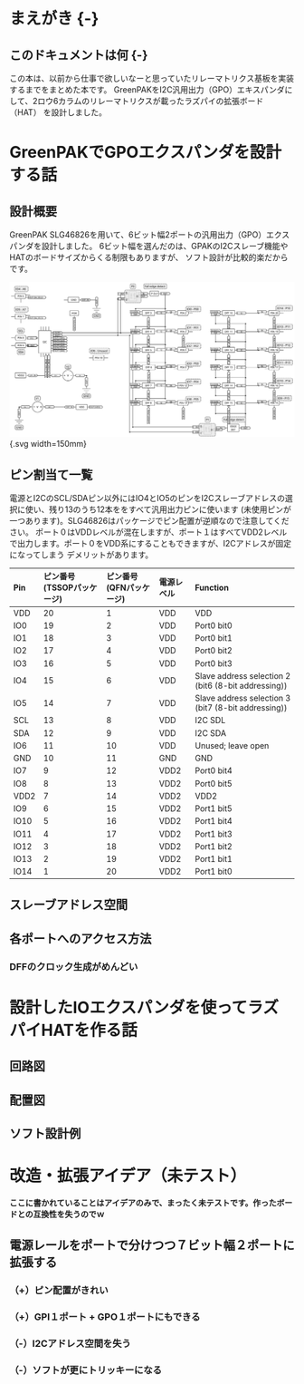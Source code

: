 # まえがき {-}

## このドキュメントは何 {-}

この本は、以前から仕事で欲しいなーと思っていたリレーマトリクス基板を実装するまでをまとめた本です。
GreenPAKをI2C汎用出力（GPO）エキスパンダにして、2ロウ6カラムのリレーマトリクスが載ったラズパイの拡張ボード（HAT）
を設計しました。

# GreenPAKでGPOエクスパンダを設計する話

## 設計概要

GreenPAK SLG46826を用いて、6ビット幅2ポートの汎用出力（GPO）エクスパンダを設計しました。
6ビット幅を選んだのは、GPAKのI2Cスレーブ機能やHATのボードサイズからくる制限もありますが、
ソフト設計が比較的楽だからです。

![](images/ioexpander-12bit.svg){.svg width=150mm}

## ピン割当て一覧

電源とI2CのSCL/SDAピン以外にはIO4とIO5のピンをI2Cスレーブアドレスの選択に使い、残り13のうち12本ををすべて汎用出力ピンに使います
(未使用ピンが一つあります)。SLG46826はパッケージでピン配置が逆順なので注意してください。
ポート０はVDDレベルが混在しますが、ポート１はすべてVDD2レベルで出力します。ポート０をVDD系にすることもできますが、I2Cアドレスが固定になってしまう
デメリットがあります。

| Pin  | ピン番号(TSSOPパッケージ) | ピン番号(QFNパッケージ) | 電源レベル | Function                                            |
|:-----|:--------------------------|:------------------------|:-----------|:----------------------------------------------------|
| VDD  | 20                        | 1                       | VDD        | VDD                                                 |
| IO0  | 19                        | 2                       | VDD        | Port0 bit0                                          |
| IO1  | 18                        | 3                       | VDD        | Port0 bit1                                          |
| IO2  | 17                        | 4                       | VDD        | Port0 bit2                                          |
| IO3  | 16                        | 5                       | VDD        | Port0 bit3                                          |
| IO4  | 15                        | 6                       | VDD        | Slave address selection 2 (bit6 (8-bit addressing)) |
| IO5  | 14                        | 7                       | VDD        | Slave address selection 3 (bit7 (8-bit addressing)) |
| SCL  | 13                        | 8                       | VDD        | I2C SDL                                             |
| SDA  | 12                        | 9                       | VDD        | I2C SDA                                             |
| IO6  | 11                        | 10                      | VDD        | Unused; leave open                                  |
| GND  | 10                        | 11                      | GND        | GND                                                 |
| IO7  | 9                         | 12                      | VDD2       | Port0 bit4                                          |
| IO8  | 8                         | 13                      | VDD2       | Port0 bit5                                          |
| VDD2 | 7                         | 14                      | VDD2       | VDD2                                                |
| IO9  | 6                         | 15                      | VDD2       | Port1 bit5                                          |
| IO10 | 5                         | 16                      | VDD2       | Port1 bit4                                          |
| IO11 | 4                         | 17                      | VDD2       | Port1 bit3                                          |
| IO12 | 3                         | 18                      | VDD2       | Port1 bit2                                          |
| IO13 | 2                         | 19                      | VDD2       | Port1 bit1                                          |
| IO14 | 1                         | 20                      | VDD2       | Port1 bit0                                          |

## スレーブアドレス空間
## 各ポートへのアクセス方法
### DFFのクロック生成がめんどい

# 設計したIOエクスパンダを使ってラズパイHATを作る話
## 回路図
## 配置図
## ソフト設計例

# 改造・拡張アイデア（未テスト）

**ここに書かれていることはアイデアのみで、まったく未テストです。作ったボードとの互換性を失うのでｗ**

## 電源レールをポートで分けつつ７ビット幅２ポートに拡張する
### （+）ピン配置がきれい
### （+）GPI１ポート + GPO１ポートにもできる
### （-）I2Cアドレス空間を失う
### （-）ソフトが更にトリッキーになる

